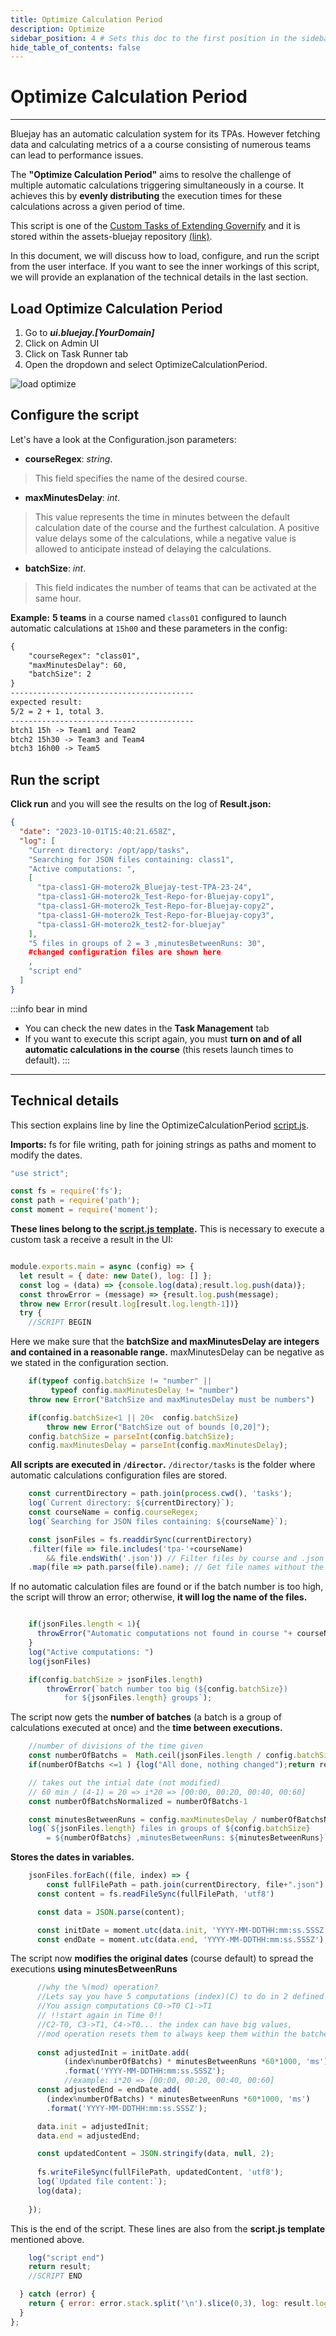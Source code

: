 ```yaml
---
title: Optimize Calculation Period
description: Optimize
sidebar_position: 4 # Sets this doc to the first position in the sidebar
hide_table_of_contents: false
---
```


# Optimize Calculation Period

---
Bluejay has an automatic calculation system for its TPAs. However fetching data and calculating metrics of a a course consisting of numerous teams can lead to performance issues.

The **"Optimize Calculation Period"** aims to resolve the challenge of multiple automatic calculations triggering simultaneously in a course. It achieves this by **evenly distributing** the execution times for these calculations across a given period of time.

This script is one of the [Custom Tasks of Extending Governify](https://docs.governify.io/development/extending-governify/custom-tasks) and it is stored within the assets-bluejay repository [(link)](https://github.com/governify/assets-bluejay/blob/main/public/director/tasks/utils/optimizeCalculationPeriod/script.js).

In this document, we will discuss how to load, configure, and run the script from the user interface. If you want to see the inner workings of this script, we will provide an explanation of the technical details in the last section.

## Load Optimize Calculation Period
1. Go to  ***ui.bluejay.[YourDomain]*** 
2. Click on Admin UI
3. Click on Task Runner tab
4. Open the dropdown and select OptimizeCalculationPeriod.


![load optimize](/img/development/custom-tasks/optimize/load-optimize.png)

## Configure the script

Let's have a look at the Configuration.json parameters:

- **courseRegex**: *string*.    
> This field specifies the name of the desired course.
- **maxMinutesDelay**: *int*. 
>This value represents the time in minutes between the default calculation date of the course and the furthest calculation. A positive value delays some of the calculations, while a negative value is allowed to anticipate instead of delaying the calculations.
- **batchSize**: *int*.
>This field indicates the number of teams that can be activated at the same hour.


**Example:** **5 teams** in a course named `class01` configured to launch automatic calculations at `15h00`  and these parameters in the config:
```txt
{
    "courseRegex": "class01",
    "maxMinutesDelay": 60,
    "batchSize": 2
}
-----------------------------------------
expected result:
5/2 = 2 + 1, total 3. 
----------------------------------------- 
btch1 15h -> Team1 and Team2
btch2 15h30 -> Team3 and Team4
btch3 16h00 -> Team5 
```
## Run the script
**Click run** and you will see the results on the log of **Result.json:** 

```json
{
  "date": "2023-10-01T15:40:21.658Z",
  "log": [
    "Current directory: /opt/app/tasks",
    "Searching for JSON files containing: class1",
    "Active computations: ",
    [
      "tpa-class1-GH-motero2k_Bluejay-test-TPA-23-24",
      "tpa-class1-GH-motero2k_Test-Repo-for-Bluejay-copy1",
      "tpa-class1-GH-motero2k_Test-Repo-for-Bluejay-copy2",
      "tpa-class1-GH-motero2k_Test-Repo-for-Bluejay-copy3",
      "tpa-class1-GH-motero2k_test2-for-bluejay"
    ],
    "5 files in groups of 2 = 3 ,minutesBetweenRuns: 30",
    #changed configuration files are shown here
    ,
    "script end"
  ]
}
```

:::info bear in mind
- You can check the new dates in the **Task Management** tab
- If you want to execute this script again, you must **turn on and of all automatic calculations in the course** (this resets  launch times to default).
:::
---

## Technical details

This section explains line by line the OptimizeCalculationPeriod [script.js](https://github.com/governify/assets-bluejay/blob/main/public/director/tasks/utils/optimizeCalculationPeriod/script.js).

**Imports:** fs for file writing, path for joining strings as paths and moment to modify the dates.
```js showLineNumbers
"use strict";

const fs = require('fs');
const path = require('path');
const moment = require('moment');
```
**These lines belong to the [script.js template](https://github.com/governify/assets-bluejay/blob/main/public/director/tasks/examples/template/script.js).** This is necessary to execute a custom task a receive a result in the UI:
```js showLineNumbers

module.exports.main = async (config) => {
  let result = { date: new Date(), log: [] };
  const log = (data) => {console.log(data);result.log.push(data)};
  const throwError = (message) => {result.log.push(message); 
  throw new Error(result.log[result.log.length-1])}
  try {
    //SCRIPT BEGIN
```
Here we make sure that the **batchSize and maxMinutesDelay are integers and contained in a reasonable range.** maxMinutesDelay can be negative as we stated in the configuration section.
```js showLineNumbers
    if(typeof config.batchSize != "number" ||
         typeof config.maxMinutesDelay != "number") 
    throw new Error("BatchSize and maxMinutesDelay must be numbers")

    if(config.batchSize<1 || 20<  config.batchSize) 
        throw new Error("BatchSize out of bounds [0,20]");
    config.batchSize = parseInt(config.batchSize);
    config.maxMinutesDelay = parseInt(config.maxMinutesDelay);
```
**All scripts are executed in `/director`.** `/director/tasks` is the folder where automatic calculations configuration files are stored.
```js showLineNumbers
    const currentDirectory = path.join(process.cwd(), 'tasks');
    log(`Current directory: ${currentDirectory}`);
    const courseName = config.courseRegex;
    log(`Searching for JSON files containing: ${courseName}`);

    const jsonFiles = fs.readdirSync(currentDirectory)
    .filter(file => file.includes('tpa-'+courseName) 
        && file.endsWith('.json')) // Filter files by course and .json extension
    .map(file => path.parse(file).name); // Get file names without the extension
```
If no automatic calculation files are found or if the batch number is too high, the script will throw an error; otherwise, **it will log the name of the files.**
```js showLineNumbers

    if(jsonFiles.length < 1){
      throwError("Automatic computations not found in course "+ courseName)
    }
    log("Active computations: ")
    log(jsonFiles)

    if(config.batchSize > jsonFiles.length) 
        throwError(`batch number too big (${config.batchSize}) 
            for ${jsonFiles.length} groups`);
```
The script now gets the **number of batches** (a batch is a group of calculations executed at once) and the **time between executions.**
```js showLineNumbers
    //number of divisions of the time given
    const numberOfBatchs =  Math.ceil(jsonFiles.length / config.batchSize) 
    if(numberOfBatchs <=1 ) {log("All done, nothing changed");return result}

    // takes out the intial date (not modified)
    // 60 min / (4-1) = 20 => i*20 => [00:00, 00:20, 00:40, 00:60]
    const numberOfBatchsNormalized = numberOfBatchs-1 

    const minutesBetweenRuns = config.maxMinutesDelay / numberOfBatchsNormalized; 
    log(`${jsonFiles.length} files in groups of ${config.batchSize} 
        = ${numberOfBatchs} ,minutesBetweenRuns: ${minutesBetweenRuns}`)
```
**Stores the dates in variables.**
```js showLineNumbers
    jsonFiles.forEach((file, index) => {
        const fullFilePath = path.join(currentDirectory, file+".json");
      const content = fs.readFileSync(fullFilePath, 'utf8') 

      const data = JSON.parse(content);

      const initDate = moment.utc(data.init, 'YYYY-MM-DDTHH:mm:ss.SSSZ');
      const endDate = moment.utc(data.end, 'YYYY-MM-DDTHH:mm:ss.SSSZ');
```
The script now **modifies the original dates** (course default) to spread the executions **using minutesBetweenRuns**
```js showLineNumbers
      //why the %(mod) operation? 
      //Lets say you have 5 computations (index)(C) to do in 2 defined Times(T). 
      //You assign computations C0->T0 C1->T1 
      // !!start again in Time 0!! 
      //C2-T0, C3->T1, C4->T0... the index can have big values, 
      //mod operation resets them to always keep them within the batches range
      
      const adjustedInit = initDate.add(
            (index%numberOfBatchs) * minutesBetweenRuns *60*1000, 'ms')
            .format('YYYY-MM-DDTHH:mm:ss.SSSZ');
            //example: i*20 => [00:00, 00:20, 00:40, 00:60]
      const adjustedEnd = endDate.add(
        (index%numberOfBatchs) * minutesBetweenRuns *60*1000, 'ms')
        .format('YYYY-MM-DDTHH:mm:ss.SSSZ');

      data.init = adjustedInit;
      data.end = adjustedEnd;

      const updatedContent = JSON.stringify(data, null, 2);
      
      fs.writeFileSync(fullFilePath, updatedContent, 'utf8');
      log(`Updated file content:`);
      log(data);
      
    });

```
This is the end of the script. These lines are also from the **script.js template** mentioned above.
```js showLineNumbers
    log("script end")
    return result;
    //SCRIPT END

  } catch (error) {
    return { error: error.stack.split('\n').slice(0,3), log: result.log };
  }
};
```